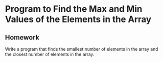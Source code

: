 # Program to Find the Max and Min Values of the Elements in the Array

## Homework
Write a program that finds the smallest number of elements in the array and the closest number of elements in the array.
